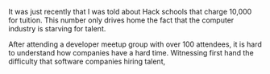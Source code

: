 It was just recently that I was told about Hack schools that charge 10,000 for tuition.  This number only drives home the fact that the computer industry is starving for talent.

After attending a developer meetup group with over 100 attendees, it is hard to understand how companies have a hard time. Witnessing first hand the difficulty that software companies hiring talent, 
